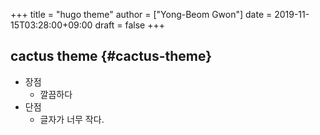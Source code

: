 +++
title = "hugo theme"
author = ["Yong-Beom Gwon"]
date = 2019-11-15T03:28:00+09:00
draft = false
+++

## cactus theme {#cactus-theme}

-   장점  
    -   깔끔하다
-   단점  
    -   글자가 너무 작다.

